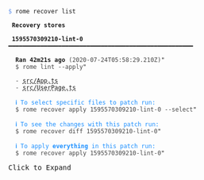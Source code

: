 <pre class="language-text collapsed collapsable"><code class="language-text"><span style="color: CornflowerBlue">$</span> rome recover list

<strong> Recovery stores </strong>

 <strong>1595570309210-lint-0</strong> ━━━━━━━━━━━━━━━━━━━━━━━━━━━━━━━━━━━━━━━━━━━━━━━━━━━━

  <strong>Ran </strong><strong>42m21s</strong><strong> ago</strong> <span style="opacity: 0.8;">(2020-07-24T05:58:29.210Z)</span>"
  <span style="opacity: 0.8;">$ rome lint --apply</span>"

  <span style="opacity: 0.8;">- </span><span style="text-decoration-style: dashed; text-decoration-line: underline;">src/App.ts</span>
  <span style="opacity: 0.8;">- </span><span style="text-decoration-style: dashed; text-decoration-line: underline;">src/UserPage.ts</span>

  <strong><span style="color: DodgerBlue;">ℹ </span></strong><span style="color: DodgerBlue;">To select specific files to patch run:</span>
  <span style="opacity: 0.8;">$ rome recover apply 1595570309210-lint-0 --select</span>"

  <strong><span style="color: DodgerBlue;">ℹ </span></strong><span style="color: DodgerBlue;">To see the changes with this patch run:</span>
  <span style="opacity: 0.8;">$ rome recover diff 1595570309210-lint-0</span>"

  <strong><span style="color: DodgerBlue;">ℹ </span></strong><span style="color: DodgerBlue;">To apply </span><span style="color: DodgerBlue;"><strong>everything</strong></span><span style="color: DodgerBlue;"> in this patch run:</span>
  <span style="opacity: 0.8;">$ rome recover apply 1595570309210-lint-0</span>"

</code><div aria-hidden="true" class="expand">Click to Expand</div></pre>
